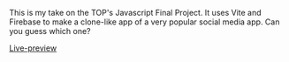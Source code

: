 This is my take on the TOP's Javascript Final Project. It uses Vite and Firebase to make a clone-like app of a very popular social media app. Can you guess which one?

[Live-preview](https://www.friendstagram-fe98d.web.app)
